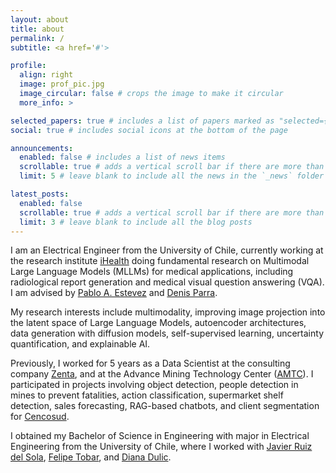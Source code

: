 ```yaml
---
layout: about
title: about
permalink: /
subtitle: <a href='#'>

profile:
  align: right
  image: prof_pic.jpg
  image_circular: false # crops the image to make it circular
  more_info: >

selected_papers: true # includes a list of papers marked as "selected={true}"
social: true # includes social icons at the bottom of the page

announcements:
  enabled: false # includes a list of news items
  scrollable: true # adds a vertical scroll bar if there are more than 3 news items
  limit: 5 # leave blank to include all the news in the `_news` folder

latest_posts:
  enabled: false
  scrollable: true # adds a vertical scroll bar if there are more than 3 new posts items
  limit: 3 # leave blank to include all the blog posts
---
```


I am an Electrical Engineer from the University of Chile, currently working at the research institute [iHealth](https://i-health.cl/) doing fundamental research on Multimodal Large Language Models (MLLMs) for medical applications, including radiological report generation and medical visual question answering (VQA). I am advised by [Pablo A. Estevez](https://scholar.google.com/citations?user=SM1ghUEAAAAJ&hl=en) and [Denis Parra](https://scholar.google.com/citations?user=aQ9TkcIAAAAJ&hl=en).

My research interests include multimodality, improving image projection into the latent space of Large Language Models, autoencoder architectures, data generation with diffusion models, self-supervised learning, uncertainty quantification, and explainable AI.

Previously, I worked for 5 years as a Data Scientist at the consulting company [Zenta](https://zentagroup.com/), and at the Advance Mining Technology Center ([AMTC](https://www.amtc.cl)). I participated in projects involving object detection, people detection in mines to prevent fatalities, action classification, supermarket shelf detection, sales forecasting, RAG-based chatbots, and client segmentation for [Cencosud](https://www.cencosud.com/en).

I obtained my Bachelor of Science in Engineering with major in Electrical Engineering from the University of Chile, where I worked with [Javier Ruiz del Sola](https://scholar.google.com/citations?user=U0XHBs8AAAAJ&hl=en), [Felipe Tobar](https://scholar.google.com/citations?user=5XHRNwYAAAAJ&hl=en), and [Diana Dulic](https://scholar.google.com/citations?user=6PJLDzkAAAAJ&hl=en).

